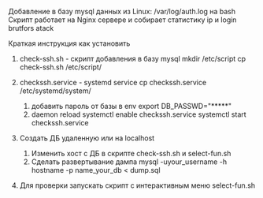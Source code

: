 Добавление в базу mysql данных из Linux: /var/log/auth.log на bash
Скрипт работает на Nginx сервере и собирает статистику ip и login brutfors atack
 

Краткая инструкция как установить

1. check-ssh.sh - скрипт добавления в базу mysql
   mkdir /etc/script
   cp check-ssh.sh /etc/script/
2. checkssh.service  - systemd service
   cp checkssh.service /etc/systemd/system/
   1) добавить пароль от базы в env
      export DB_PASSWD="*****"
   2) daemon reload
      systemctl enable checkssh.service
      systemctl start checkssh.service
3. Создать ДБ удаленную или на localhost
   1) Изменить хост с ДБ в скрипте check-ssh.sh и select-fun.sh
   2) Сделать развертывание дампа
      mysql -uyour_username -h hostname -p name_your_db < dump.sql
   
4. Для проверки запускать скрипт с интерактивным меню select-fun.sh
